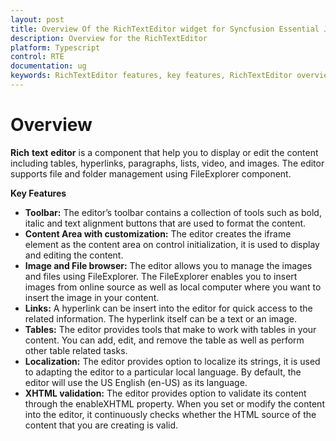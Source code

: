 ```yaml
---
layout: post
title: Overview Of the RichTextEditor widget for Syncfusion Essential JS
description: Overview for the RichTextEditor
platform: Typescript
control: RTE
documentation: ug
keywords: RichTextEditor features, key features, RichTextEditor overview
---
```


# Overview

**Rich** **text** **editor** is a component that help you to display or edit the content including tables, hyperlinks, paragraphs, lists, video, and images. The editor supports file and folder management using FileExplorer component. 

**Key Features**

* **Toolbar:** The editor’s toolbar contains a collection of tools such as bold, italic and text alignment buttons that are used to format the content.
* **Content Area with customization:** The editor creates the iframe element as the content area on control initialization, it is used to display and editing the content.
* **Image and File browser:** The editor allows you to manage the images and files using FileExplorer. The FileExplorer enables you to insert images from online source as well as local computer where you want to insert the image in your content.
* **Links:** A hyperlink can be insert into the editor for quick access to the related information. The hyperlink itself can be a text or an image.
* **Tables:** The editor provides tools that make to work with tables in your content. You can add, edit, and remove the table as well as perform other table related tasks. 
* **Localization:** The editor provides option to localize its strings, it is used to adapting the editor to a particular local language. By default, the editor will use the US English (en-US) as its language.
* **XHTML validation:** The editor provides option to validate its content through the enableXHTML property. When you set or modify the content into the editor, it continuously checks whether the HTML source of the content that you are creating is valid.





